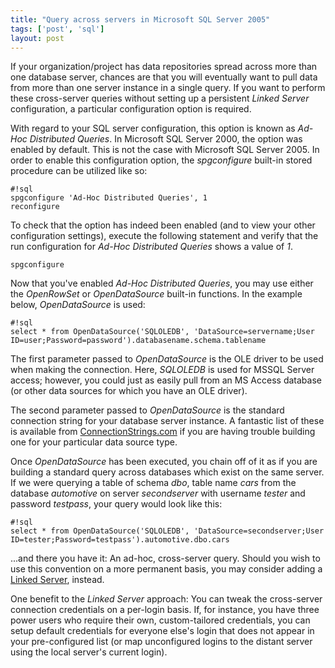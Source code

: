 ```yaml
---
title: "Query across servers in Microsoft SQL Server 2005"
tags: ['post', 'sql']
layout: post
---
```


If your organization/project has data repositories spread across more
than one database server, chances are that you will eventually want to
pull data from more than one server instance in a single query. If you
want to perform these cross-server queries without setting up a
persistent *Linked Server* configuration, a particular configuration
option is required.<!--more-->

With regard to your SQL server configuration, this option is known as
*Ad-Hoc Distributed Queries*. In Microsoft SQL Server 2000, the option
was enabled by default. This is not the case with Microsoft SQL Server
2005. In order to enable this configuration option, the *spgconfigure*
built-in stored procedure can be utilized like so:

    #!sql
    spgconfigure 'Ad-Hoc Distributed Queries', 1
    reconfigure

To check that the option has indeed been enabled (and to view your other
configuration settings), execute the following statement and verify that
the run configuration for *Ad-Hoc Distributed Queries* shows a value of
*1*.

    spgconfigure

Now that you've enabled *Ad-Hoc Distributed Queries*, you may use either
the *OpenRowSet* or *OpenDataSource* built-in functions. In the example
below, *OpenDataSource* is used:

    #!sql
    select * from OpenDataSource('SQLOLEDB', 'DataSource=servername;User ID=user;Password=password').databasename.schema.tablename

The first parameter passed to *OpenDataSource* is the OLE driver to be
used when making the connection. Here, *SQLOLEDB* is used for MSSQL
Server access; however, you could just as easily pull from an MS Access
database (or other data sources for which you have an OLE driver).

The second parameter passed to *OpenDataSource* is the standard
connection string for your database server instance. A fantastic list of
these is available from
[ConnectionStrings.com](http://www.connectionstrings.com) if you are
having trouble building one for your particular data source type.

Once *OpenDataSource* has been executed, you chain off of it as if you
are building a standard query across databases which exist on the same
server. If we were querying a table of schema *dbo*, table name *cars*
from the database *automotive* on server *secondserver* with username
*tester* and password *testpass*, your query would look like this:

    #!sql
    select * from OpenDataSource('SQLOLEDB', 'DataSource=secondserver;User ID=tester;Password=testpass').automotive.dbo.cars

...and there you have it: An ad-hoc, cross-server query. Should you wish
to use this convention on a more permanent basis, you may consider
adding a [Linked
Server](http://msdn.microsoft.com/en-us/library/ms188279.aspx), instead.

One benefit to the *Linked Server* approach: You can tweak the
cross-server connection credentials on a per-login basis. If, for
instance, you have three power users who require their own,
custom-tailored credentials, you can setup default credentials for
everyone else's login that does not appear in your pre-configured list
(or map unconfigured logins to the distant server using the local
server's current login).
